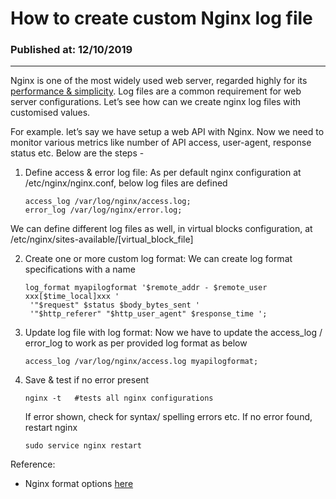 # How to create custom Nginx log file
### Published at: 12/10/2019
---

Nginx is one of the most widely used web server, regarded highly for its <u>performance & simplicity</u>. Log files are a common requirement for web server configurations. Let’s see how can we create nginx log files with customised values.

For example. let’s say we have setup a web API with Nginx. Now we need to monitor various metrics like number of API access, user-agent, response status etc. Below are the steps -


1. Define access & error log file: As per default nginx configuration at /etc/nginx/nginx.conf, below log files are defined
   ```
   access_log /var/log/nginx/access.log;
   error_log /var/log/nginx/error.log;
   ```
We can define different log files as well, in virtual blocks configuration, at /etc/nginx/sites-available/[virtual_block_file]

2. Create one or more custom log format: We can create log format specifications with a name
   ```
   log_format myapilogformat '$remote_addr - $remote_user xxx[$time_local]xxx '
    '"$request" $status $body_bytes_sent '
    '"$http_referer" "$http_user_agent" $response_time ';
   ```
 
 3. Update log file with log format: Now we have to update the access_log / error_log to work as per provided log format as below

    ```
    access_log /var/log/nginx/access.log myapilogformat;
    ```
 
 4. Save & test if no error present
    ```
    nginx -t   #tests all nginx configurations
    ```
    If error shown, check for syntax/ spelling errors etc. If no error found, restart nginx
    ```
    sudo service nginx restart
    ```
 
 Reference:
 - Nginx format options [here](http://nginx.org/en/docs/http/ngx_http_log_module.html)
